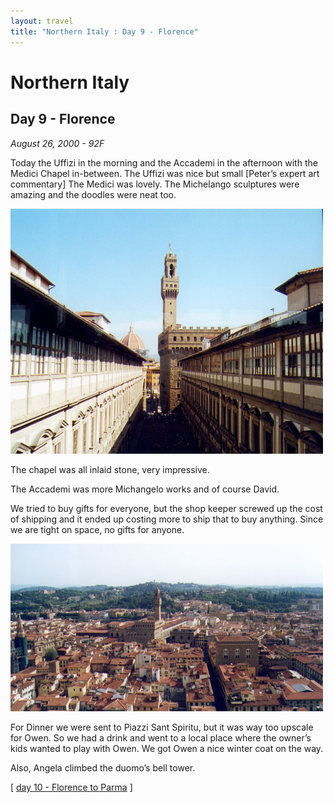 ```yaml
---
layout: travel
title: "Northern Italy : Day 9 - Florence"
---
```


Northern Italy
==============

Day 9 - Florence
----------------

*August 26, 2000 - 92F*

Today the Uffizi in the morning and the Accademi in the afternoon with
the Medici Chapel in-between. The Uffizi was nice but small \[Peter’s
expert art commentary\] The Medici was lovely. The Michelango sculptures
were amazing and the doodles were neat too.

<a href="/assets/images/travel/italy/firenze_uffizi.jpg" title="Uffizi"><img src="/assets/images/travel/italy/firenze_uffizi.jpg" width="500" alt="Uffizi"></a>

The chapel was all inlaid stone, very impressive.

The Accademi was more Michangelo works and of course David.

We tried to buy gifts for everyone, but the shop keeper screwed up the
cost of shipping and it ended up costing more to ship that to buy
anything. Since we are tight on space, no gifts for anyone.

<a href="/assets/images/travel/italy/firenze_view.jpg" title="Florence from the Church Tower"><img src="/assets/images/travel/italy/firenze_view.jpg" width="500" alt="Florence from the Church Tower"></a>

For Dinner we were sent to Piazzi Sant Spiritu, but it was way too
upscale for Owen. So we had a drink and went to a local place where the
owner’s kids wanted to play with Owen. We got Owen a nice winter coat on
the way.

Also, Angela climbed the duomo’s bell tower.

\[ [day 10 - Florence to Parma](/travel/italy/day10.html) \]
